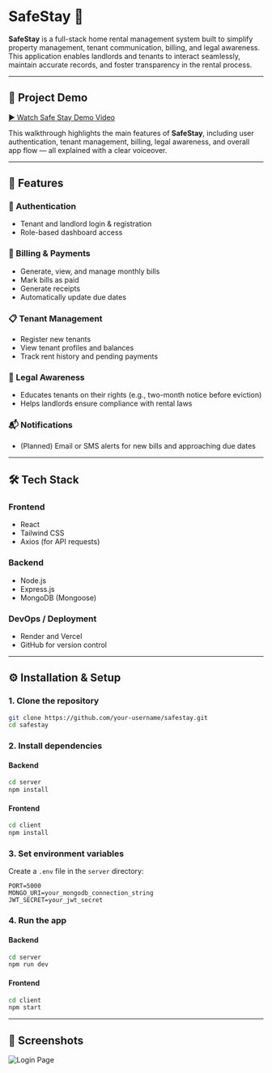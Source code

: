 # SafeStay 🏡

**SafeStay** is a full-stack home rental management system built to simplify property management, tenant communication, billing, and legal awareness. This application enables landlords and tenants to interact seamlessly, maintain accurate records, and foster transparency in the rental process.

---

## 🎥 Project Demo

[▶️ Watch Safe Stay Demo Video](https://drive.google.com/file/d/1HT8Gbsf-zI5hgNSRvPKd4v7IQjUYf-22/view)

This walkthrough highlights the main features of **SafeStay**, including user authentication, tenant management, billing, legal awareness, and overall app flow — all explained with a clear voiceover.

---

## 🌟 Features

### 🔑 Authentication
- Tenant and landlord login & registration
- Role-based dashboard access

### 🧾 Billing & Payments
- Generate, view, and manage monthly bills
- Mark bills as paid
- Generate receipts
- Automatically update due dates

### 📋 Tenant Management
- Register new tenants
- View tenant profiles and balances
- Track rent history and pending payments

### 📌 Legal Awareness
- Educates tenants on their rights (e.g., two-month notice before eviction)
- Helps landlords ensure compliance with rental laws

### 📬 Notifications
- (Planned) Email or SMS alerts for new bills and approaching due dates

---

## 🛠️ Tech Stack

### Frontend
- React
- Tailwind CSS
- Axios (for API requests)

### Backend
- Node.js
- Express.js
- MongoDB (Mongoose)

### DevOps / Deployment
- Render and Vercel
- GitHub for version control

---

## ⚙️ Installation & Setup

### 1. Clone the repository
```bash
git clone https://github.com/your-username/safestay.git
cd safestay
````

### 2. Install dependencies

#### Backend

```bash
cd server
npm install
```

#### Frontend

```bash
cd client
npm install
```

### 3. Set environment variables

Create a `.env` file in the `server` directory:

```env
PORT=5000
MONGO_URI=your_mongodb_connection_string
JWT_SECRET=your_jwt_secret
```

### 4. Run the app

#### Backend

```bash
cd server
npm run dev
```

#### Frontend

```bash
cd client
npm start
```

---

## 📸 Screenshots
![Login Page](assets/login.png)
